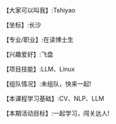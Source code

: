 【大家可以叫我】:Tshiyao

【坐标】:长沙

【专业/职业】:在读博士生

【兴趣爱好】:飞盘

【项目技能】:LLM、Linux

【组队情况】:未组队，快来一起!

【本课程学习基础】:CV、NLP、LLM

【本期活动目标】:一起学习，闯关达人!
